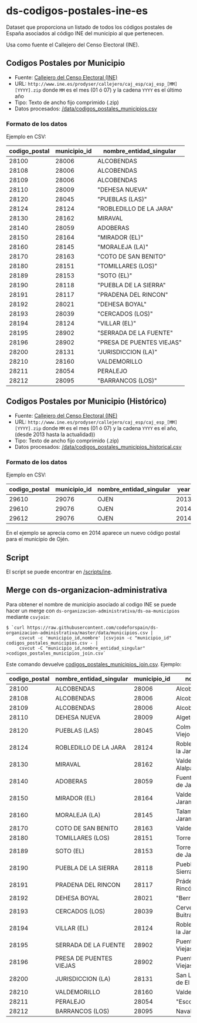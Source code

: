 # ds-codigos-postales-ine-es

Dataset que proporciona un listado de todos los códigos postales de España asociados al código INE del municipio al que pertenecen.     

Usa como fuente el Callejero del Censo Electoral (INE).

## Codigos Postales por Municipio
- Fuente: [Callejero del Censo Electoral (INE)](http://www.ine.es/ss/Satellite?L=es_ES&c=Page&cid=1254735624326&p=1254735624326&pagename=ProductosYServicios%2FPYSLayout)
- URL: `http://www.ine.es/prodyser/callejero/caj_esp/caj_esp_[MM][YYYY].zip` donde `MM` es el mes (01 ó 07) y la cadena `YYYY` es el último año
- Tipo: Texto de ancho fijo comprimido (.zip)
- Datos procesados: [/data/codigos_postales_municipios.csv](data/codigos_postales_municipios.csv) 
 

### Formato de los datos


Ejemplo en CSV:

| codigo_postal | municipio_id | nombre_entidad_singular   | 
|---------------|--------------|---------------------------| 
| 28100         | 28006        | ALCOBENDAS                | 
| 28108         | 28006        | ALCOBENDAS                | 
| 28109         | 28006        | ALCOBENDAS                | 
| 28110         | 28009        | "DEHESA NUEVA"            | 
| 28120         | 28045        | "PUEBLAS (LAS)"           | 
| 28124         | 28124        | "ROBLEDILLO DE LA JARA"   | 
| 28130         | 28162        | MIRAVAL                   | 
| 28140         | 28059        | ADOBERAS                  | 
| 28150         | 28164        | "MIRADOR (EL)"            | 
| 28160         | 28145        | "MORALEJA (LA)"           | 
| 28170         | 28163        | "COTO DE SAN BENITO"      | 
| 28180         | 28151        | "TOMILLARES (LOS)"        | 
| 28189         | 28153        | "SOTO (EL)"               | 
| 28190         | 28118        | "PUEBLA DE LA SIERRA"     | 
| 28191         | 28117        | "PRADENA DEL RINCON"      | 
| 28192         | 28021        | "DEHESA BOYAL"            | 
| 28193         | 28039        | "CERCADOS (LOS)"          | 
| 28194         | 28124        | "VILLAR (EL)"             | 
| 28195         | 28902        | "SERRADA DE LA FUENTE"    | 
| 28196         | 28902        | "PRESA DE PUENTES VIEJAS" | 
| 28200         | 28131        | "JURISDICCION (LA)"       | 
| 28210         | 28160        | VALDEMORILLO              | 
| 28211         | 28054        | PERALEJO                  | 
| 28212         | 28095        | "BARRANCOS (LOS)"         | 


## Codigos Postales por Municipio (Histórico)
- Fuente: [Callejero del Censo Electoral (INE)](http://www.ine.es/ss/Satellite?L=es_ES&c=Page&cid=1254735624326&p=1254735624326&pagename=ProductosYServicios%2FPYSLayout)
- URL: `http://www.ine.es/prodyser/callejero/caj_esp/caj_esp_[MM][YYYY].zip` donde `MM` es el mes (01 ó 07) y la cadena `YYYY` es el año, (desde 2013 hasta la actualidad))
- Tipo: Texto de ancho fijo comprimido (.zip)
- Datos procesados: [/data/codigos_postales_municipios_historical.csv](data/codigos_postales_municipios_historical.csv) 
 


### Formato de los datos


Ejemplo en CSV:

| codigo_postal | municipio_id | nombre_entidad_singular | year | month |
|---------------|--------------|-------------------------|------|-------| 
| 29610         | 29076        | OJEN                    | 2013 |    07 |
| 29610         | 29076        | OJEN                    | 2014 |    01 |
| 29612         | 29076        | OJEN                    | 2014 |    01 |


En el ejemplo se aprecia como en 2014 aparece un nuevo código postal para el municipio de Ojén. 



## Script

El script se puede encontrar en [/scripts/ine](/scripts/ine).


## Merge con ds-organizacion-administrativa

Para obtener el nombre de municipio asociado al codigo INE se puede hacer un merge con `ds-organizacion-administrativa/ds-oa-municipios` mediante `csvjoin`:

    $ `curl https://raw.githubusercontent.com/codeforspain/ds-organizacion-administrativa/master/data/municipios.csv |  
         csvcut -c 'municipio_id,nombre' |csvjoin -c "municipio_id"  codigos_postales_municipios.csv - |  
         csvcut -C "municipio_id,nombre_entidad_singular" >codigos_postales_municipios_join.csv`

Este comando devuelve [codigos_postales_municipios_join.csv](data/codigos_postales_municipios_join.csv). Ejemplo:
    	
    	
| codigo_postal | nombre_entidad_singular | municipio_id | nombre                     | 
|---------------|-------------------------|--------------|----------------------------| 
| 28100         | ALCOBENDAS              | 28006        | Alcobendas                 | 
| 28108         | ALCOBENDAS              | 28006        | Alcobendas                 | 
| 28109         | ALCOBENDAS              | 28006        | Alcobendas                 | 
| 28110         | DEHESA NUEVA            | 28009        | Algete                     | 
| 28120         | PUEBLAS (LAS)           | 28045        | Colmenar Viejo             | 
| 28124         | ROBLEDILLO DE LA JARA   | 28124        | Robledillo de la Jara      | 
| 28130         | MIRAVAL                 | 28162        | Valdeolmos-Alalpardo       | 
| 28140         | ADOBERAS                | 28059        | Fuente el Saz de Jarama    | 
| 28150         | MIRADOR (EL)            | 28164        | Valdetorres de Jarama      | 
| 28160         | MORALEJA (LA)           | 28145        | Talamanca de Jarama        | 
| 28170         | COTO DE SAN BENITO      | 28163        | Valdepiélagos              | 
| 28180         | TOMILLARES (LOS)        | 28151        | Torrelaguna                | 
| 28189         | SOTO (EL)               | 28153        | Torremocha de Jarama       | 
| 28190         | PUEBLA DE LA SIERRA     | 28118        | Puebla de la Sierra        | 
| 28191         | PRADENA DEL RINCON      | 28117        | Prádena del Rincón         | 
| 28192         | DEHESA BOYAL            | 28021        | "Berrueco, El"             | 
| 28193         | CERCADOS (LOS)          | 28039        | Cervera de Buitrago        | 
| 28194         | VILLAR (EL)             | 28124        | Robledillo de la Jara      | 
| 28195         | SERRADA DE LA FUENTE    | 28902        | Puentes Viejas             | 
| 28196         | PRESA DE PUENTES VIEJAS | 28902        | Puentes Viejas             | 
| 28200         | JURISDICCION (LA)       | 28131        | San Lorenzo de El Escorial | 
| 28210         | VALDEMORILLO            | 28160        | Valdemorillo               | 
| 28211         | PERALEJO                | 28054        | "Escorial, El"             | 
| 28212         | BARRANCOS (LOS)         | 28095        | Navalagamella              | 



